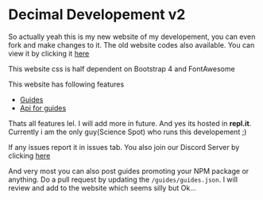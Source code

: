 # Decimal Developement v2 
So actually yeah this is my new website of my developement, you can even fork and make changes to it. 
The old website codes also available. You can view it by clicking it [here](https://github.com/Scientific-Guy/decimaldev-old)

This website css is half dependent on Bootstrap 4 and FontAwesome

This website has following features
- [Guides](https://decimaldev.repl.co/guides)
- [Api for guides](https://decimaldev.repl.co/guides/decimal-guides-api) 

Thats all features lel. I will add more in future.
And yes its hosted in **repl.it**.
Currently i am the only guy(Science Spot) who runs this developement ;)

If any issues report it in issues tab.
You also join our Discord Server by clicking [here](https://discord.gg/FrduEZd)

And very most you can also post guides promoting your NPM package or anything. Do a pull request by updating the `/guides/guides.json`. I will review and add to the website which seems silly but Ok...
